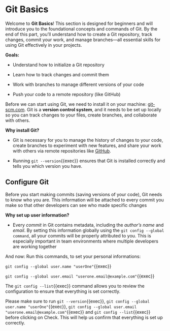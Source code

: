# Git Basics  

Welcome to **Git Basics**! This section is designed for beginners and will introduce you to the foundational concepts and commands of Git. By the end of this part, you’ll understand how to create a Git repository, track changes, commit your work, and manage branches—all essential skills for using Git effectively in your projects.

**Goals:**

* Understand how to initialize a Git repository

* Learn how to track changes and commit them

* Work with branches to manage different versions of your code

* Push your code to a remote repository (like GitHub)

Before we can start using Git, we need to install it on your machine: [git-scm.com](https://git-scm.com). Git is a **version control system**, and it needs to be set up locally so you can track changes to your files, create branches, and collaborate with others.

**Why install Git?**

* Git is necessary for you to manage the history of changes to your code, create branches to experiment with new features, and share your work with others via remote repositories like [GitHub](https://github.com).

* Running `git --version`{{exec}} ensures that Git is installed correctly and tells you which version you have.

## Configure Git

Before you start making commits (saving versions of your code), Git needs to know who you are. This information will be attached to every commit you make so that other developers can see who made specific changes

**Why set up user information?**

* Every *commit* in Git contains metadata, including the *author’s name* and *email*. By setting this information globally using the `git config --global command`, all your commits will be properly attributed to you. This is especially important in team environments where multiple developers are working together

And now: Run this commands, to set your personal informations:  

`git config --global user.name "userOne"`{{exec}} 

`git config --global user.email "userone.email@example.com"`{{exec}}

The `git config --list`{{exec}} command allows you to review the configuration to ensure that everything is set correctly.


Please make sure to run `git --version`{{exec}}, `git config --global user.name "userOne"`{{exec}}, `git config --global user.email "userone.email@example.com"`{{exec}} and `git config --list`{{exec}} before clicking on Check. This will help us confirm that everything is set up correctly.
